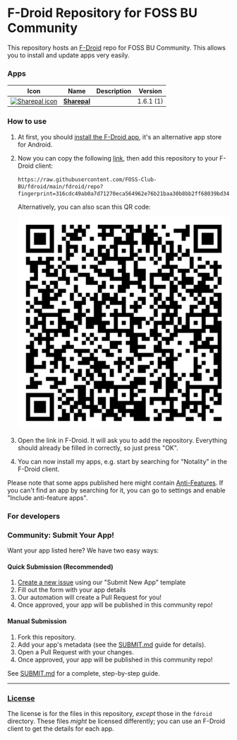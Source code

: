 # F-Droid Repository for FOSS BU Community

This repository hosts an [F-Droid](https://f-droid.org/) repo for FOSS BU Community. This allows you to install and update apps very easily.

### Apps

<!-- This table is auto-generated. Do not edit -->
| Icon | Name | Description | Version |
| --- | --- | --- | --- |
| <a href="https://github.com/notnotrachit/sharepal_app"><img src="fdroid/repo/icons/" alt="Sharepal icon" width="36px" height="36px"></a> | [**Sharepal**](https://github.com/notnotrachit/sharepal_app) |  | 1.6.1 (1) |
<!-- end apps table -->

### How to use

1. At first, you should [install the F-Droid app](https://f-droid.org/), it's an alternative app store for Android.
2. Now you can copy the following [link](https://raw.githubusercontent.com/FOSS-Club-BU/fdroid/main/fdroid/repo?fingerprint=316cdc49ab0a7d71270eca564962e76b21baa30b8bb2ff68039bd34eca0bdbb2), then add this repository to your F-Droid client:

   ```
   https://raw.githubusercontent.com/FOSS-Club-BU/fdroid/main/fdroid/repo?fingerprint=316cdc49ab0a7d71270eca564962e76b21baa30b8bb2ff68039bd34eca0bdbb2
   ```

   Alternatively, you can also scan this QR code:

   <p align="center">
     <img src=".github/qrcode.png?raw=true" alt="F-Droid repo QR code"/>
   </p>

3. Open the link in F-Droid. It will ask you to add the repository. Everything should already be filled in correctly, so just press "OK".
4. You can now install my apps, e.g. start by searching for "Notality" in the F-Droid client.

Please note that some apps published here might contain [Anti-Features](https://f-droid.org/en/docs/Anti-Features/). If you can't find an app by searching for it, you can go to settings and enable "Include anti-feature apps".

### For developers

### Community: Submit Your App!

Want your app listed here? We have two easy ways:

#### Quick Submission (Recommended)
1. [Create a new issue](../../issues/new/choose) using our "Submit New App" template
2. Fill out the form with your app details
3. Our automation will create a Pull Request for you!
4. Once approved, your app will be published in this community repo!

#### Manual Submission
1. Fork this repository.
2. Add your app's metadata (see the [SUBMIT.md](SUBMIT.md) guide for details).
3. Open a Pull Request with your changes.
4. Once approved, your app will be published in this community repo!

See [SUBMIT.md](SUBMIT.md) for a complete, step-by-step guide.

---

### [License](LICENSE)

The license is for the files in this repository, _except_ those in the `fdroid` directory. These files _might_ be licensed differently; you can use an F-Droid client to get the details for each app.